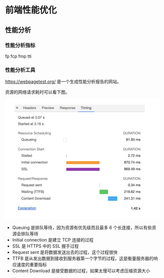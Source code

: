 # 前端性能优化

## 性能分析
### 性能分析指标
fp fcp fmp tti

### 性能分析工具
https://webpagetest.org/ 是一个生成性能分析报告的网站。

资源的网络请求耗时可以看下图。

![](./img/chrome-devtool-timing.png)

- Queuing 是排队等待，因为资源有优先级而且最多 6 个长连接，所以有些资源会排队等待
- Initial connection 是建立 TCP 连接的过程
- SSL 是 HTTPS 中的 SSL 握手过程
- Request sent 是将数据发送出去的过程，这个过程很快
- TTFB 是从发出数据到接收到服务器第一个字节的过程，这是衡量服务器的响应速度的重要指标
- Content Download 是接受数据的过程，如果太慢可以考虑压缩资源大小


